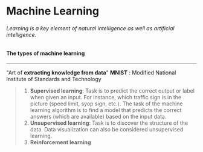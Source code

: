 # Machine Learning

###### Learning is a key element of natural intelligence as well as artificial intelligence.

#### The types of machine learning
-----------------------------------
"Art of **extracting knowledge from data**"
**MNIST** : Modified National Institute of Standards and Technology

> 1. **Supervised learning**: Task is to predict the correct output or label when given an input. For instance, which traffic sign is in the picture (speed limit, syop sign, etc.). The task of the machine learning algorithm is to find a model that predicts the correct answers (which are available) based on the input data.
> 2. **Unsupervised learning**: Task is to discover the structure of the data. Data visualization can also be considered unsupervised learning.  
> 3. **Reinforcement learning** 